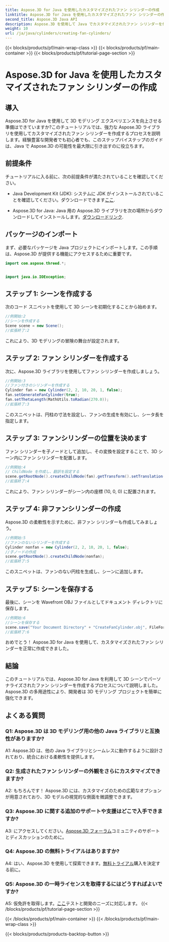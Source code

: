 ```yaml
---
title: Aspose.3D for Java を使用したカスタマイズされたファン シリンダーの作成
linktitle: Aspose.3D for Java を使用したカスタマイズされたファン シリンダーの作成
second_title: Aspose.3D Java API
description: Aspose.3D を使用して Java でカスタマイズされたファン シリンダーを作成する方法を学びます。 3D モデリング ゲームを簡単にレベルアップします。
weight: 10
url: /ja/java/cylinders/creating-fan-cylinders/
---
```


{{< blocks/products/pf/main-wrap-class >}}
{{< blocks/products/pf/main-container >}}
{{< blocks/products/pf/tutorial-page-section >}}

# Aspose.3D for Java を使用したカスタマイズされたファン シリンダーの作成

## 導入

Aspose.3D for Java を使用して 3D モデリング エクスペリエンスを向上させる準備はできていますか?このチュートリアルでは、強力な Aspose.3D ライブラリを使用してカスタマイズされたファン シリンダーを作成するプロセスを説明します。経験豊富な開発者でも初心者でも、このステップバイステップのガイドは、Java で Aspose.3D の可能性を最大限に引き出すのに役立ちます。

## 前提条件

チュートリアルに入る前に、次の前提条件が満たされていることを確認してください。

- Java Development Kit (JDK): システムに JDK がインストールされていることを確認してください。ダウンロードできます[ここ](https://www.oracle.com/java/technologies/javase-downloads.html).

- Aspose.3D for Java: Java 用の Aspose.3D ライブラリを次の場所からダウンロードしてインストールします。[ダウンロードリンク](https://releases.aspose.com/3d/java/).

## パッケージのインポート

まず、必要なパッケージを Java プロジェクトにインポートします。この手順は、Aspose.3D が提供する機能にアクセスするために重要です。

```java
import com.aspose.threed.*;


import java.io.IOException;
```

## ステップ 1: シーンを作成する

次のコード スニペットを使用して 3D シーンを初期化することから始めます。

```java
//例開始:2
//シーンを作成する
Scene scene = new Scene();
//拡張終了:2
```

これにより、3D モデリングの冒険の舞台が設定されます。

## ステップ 2: ファン シリンダーを作成する

次に、Aspose.3D ライブラリを使用してファン シリンダーを作成しましょう。

```java
//例開始:3
//ファン付きのシリンダーを作成する
Cylinder fan = new Cylinder(2, 2, 10, 20, 1, false);
fan.setGenerateFanCylinder(true);
fan.setThetaLength(MathUtils.toRadian(270.0));
//拡張終了:3
```

このスニペットは、円柱の寸法を設定し、ファンの生成を有効にし、シータ長を指定します。

## ステップ 3: ファンシリンダーの位置を決めます

ファン シリンダーを子ノードとして追加し、その変換を設定することで、3D シーン内にファン シリンダーを配置します。

```java
//例開始:4
// ChildNode を作成し、翻訳を設定する
scene.getRootNode().createChildNode(fan).getTransform().setTranslation(10, 0, 0);
//拡張終了:4
```

これにより、ファン シリンダーがシーン内の座標 (10, 0, 0) に配置されます。

## ステップ 4: 非ファンシリンダーの作成

Aspose.3D の柔軟性を示すために、非ファン シリンダーも作成してみましょう。

```java
//例開始:5
//ファンのないシリンダーを作成する
Cylinder nonfan = new Cylinder(2, 2, 10, 20, 1, false);
//子ノードの作成
scene.getRootNode().createChildNode(nonfan);
//拡張終了:5
```

このスニペットは、ファンのない円柱を生成し、シーンに追加します。

## ステップ 5: シーンを保存する

最後に、シーンを Wavefront OBJ ファイルとしてドキュメント ディレクトリに保存します。

```java
//例開始:6
//シーンを保存する
scene.save("Your Document Directory" + "CreateFanCylinder.obj", FileFormat.WAVEFRONTOBJ);
//拡張終了:6
```

おめでとう！ Aspose.3D for Java を使用して、カスタマイズされたファン シリンダーを正常に作成できました。

## 結論

このチュートリアルでは、Aspose.3D for Java を利用して 3D シーンでパーソナライズされたファン シリンダーを作成するプロセスについて説明しました。 Aspose.3D の多用途性により、開発者は 3D モデリング プロジェクトを簡単に強化できます。

## よくある質問

### Q1: Aspose.3D は 3D モデリング用の他の Java ライブラリと互換性がありますか?

A1: Aspose.3D は、他の Java ライブラリとシームレスに動作するように設計されており、統合における柔軟性を提供します。

### Q2: 生成されたファン シリンダーの外観をさらにカスタマイズできますか?

A2: もちろんです！ Aspose.3D には、カスタマイズのための広範なオプションが用意されており、3D モデルの視覚的な側面を微調整できます。

### Q3: Aspose.3D に関する追加のサポートや支援はどこで入手できますか?

 A3: にアクセスしてください。[Aspose.3D フォーラム](https://forum.aspose.com/c/3d/18)コミュニティのサポートとディスカッションのために。

### Q4: Aspose.3D の無料トライアルはありますか?

 A4: はい、Aspose.3D を使用して探索できます。[無料トライアル](https://releases.aspose.com/)購入を決定する前に。

### Q5: Aspose.3D の一時ライセンスを取得するにはどうすればよいですか?

 A5: 仮免許を取得します。[ここ](https://purchase.aspose.com/temporary-license/)テストと開発のニーズに対応します。
{{< /blocks/products/pf/tutorial-page-section >}}

{{< /blocks/products/pf/main-container >}}
{{< /blocks/products/pf/main-wrap-class >}}

{{< blocks/products/products-backtop-button >}}
